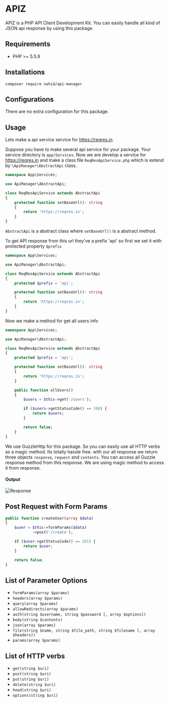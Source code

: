 # APIZ

APIZ is a PHP API Client Development Kit. You can easily handle all kind of JSON api response by using this package.

## Requirements

- PHP >= 5.5.9

## Installations

```shell
composer require nahid/api-manager
```

## Configurations

There are no extra configuration for this package.

## Usage

Lets make a api service service for https://reqres.in.

Suppose you have to make several api service for your package. Your service directory is
`app/Services`. Now we are develop a service for https://reqres.in and make a class file `ReqResApiService.php`
which is extend by `\ApiManager\AbstractApi` class.

```php
namespace App\Services;

use ApiManager\AbstractApi;

class ReqResApiService extends AbstractApi
{
    protected function setBaseUrl(): string
    {
        return 'https://reqres.in';
    }
}
```

`AbstractApi` is a abstract class where `setBaseUrl()` is a abstract method.

To get API response from this url they've a prefix 'api' so first we set it with protected property `$prefix`

```php
namespace App\Services;

use ApiManager\AbstractApi;

class ReqResApiService extends AbstractApi
{
    protected $prefix = 'api';

    protected function setBaseUrl(): string
    {
        return 'https://reqres.in';
    }
}
```

Now we make a method for get all users info

```php
namespace App\Services;

use ApiManager\AbstractApi;

class ReqResApiService extends AbstractApi
{
    protected $prefix = 'api';

    protected function setBaseUrl(): string
    {
        return 'https://reqres.in';
    }

    public function allUsers()
    {
        $users = $this->get('/users');

        if ($users->getStatusCode() == 200) {
            return $users;
        }

        return false;
    }
}
```

We use GuzzleHttp for this package. So you can easily use all HTTP verbs
 as a magic method. Its totally hassle free. with our all response we return three objects `response`, `request` and `contents`.
 You can access all Guzzle response method from this response. We are using magic method to access it from response.

#### Output

![Response](http://imgur.com/IgI0vKb.png?1 "Response")

## Post Request with Form Params


```php
public function createUser(array $data)
{
    $user = $this->formParams($data)
            ->post('/create');

    if ($user->getStatusCode() == 201) {
        return $user;
    }

    return false;
}
```

## List of Parameter Options

- `formParams(array $params)`
- `headers(array $params)`
- `query(array $params)`
- `allowRedirects(array $params)`
- `auth(string $username, string $password [, array $options])`
- `body(string $contents)`
- `json(array $params)`
- `file(string $name, string $file_path, string $filename [, array $headers])`
- `params(array $params)`

## List of HTTP verbs

- `get(string $uri)`
- `post(string $uri)`
- `put(string $uri)`
- `delete(string $uri)`
- `head(string $uri)`
- `options(string $uri)`
